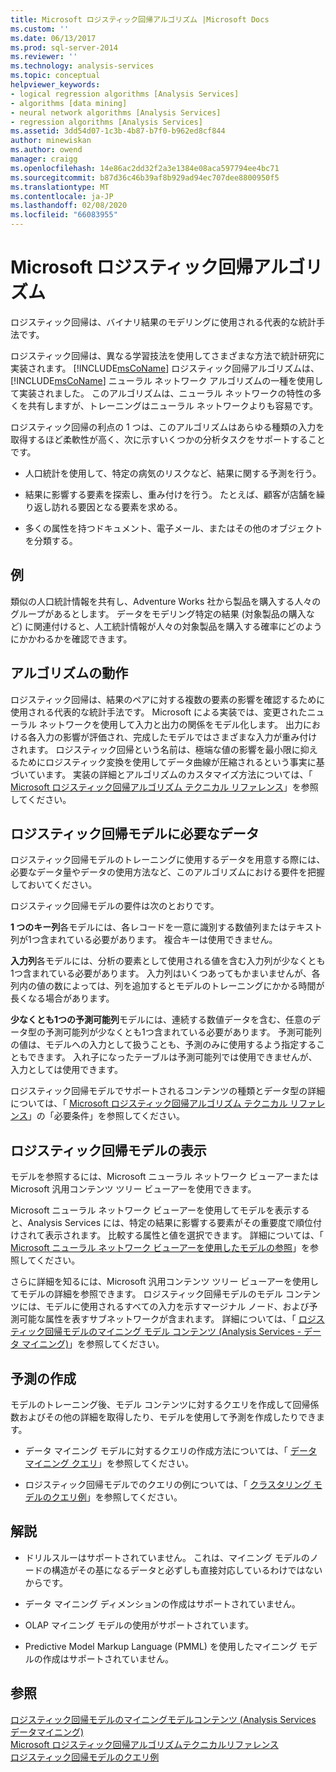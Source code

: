```yaml
---
title: Microsoft ロジスティック回帰アルゴリズム |Microsoft Docs
ms.custom: ''
ms.date: 06/13/2017
ms.prod: sql-server-2014
ms.reviewer: ''
ms.technology: analysis-services
ms.topic: conceptual
helpviewer_keywords:
- logical regression algorithms [Analysis Services]
- algorithms [data mining]
- neural network algorithms [Analysis Services]
- regression algorithms [Analysis Services]
ms.assetid: 3dd54d07-1c3b-4b87-b7f0-b962ed8cf844
author: minewiskan
ms.author: owend
manager: craigg
ms.openlocfilehash: 14e86ac2dd32f2a3e1384e08aca597794ee4bc71
ms.sourcegitcommit: b87d36c46b39af8b929ad94ec707dee8800950f5
ms.translationtype: MT
ms.contentlocale: ja-JP
ms.lasthandoff: 02/08/2020
ms.locfileid: "66083955"
---
```

# <a name="microsoft-logistic-regression-algorithm"></a>Microsoft ロジスティック回帰アルゴリズム
  ロジスティック回帰は、バイナリ結果のモデリングに使用される代表的な統計手法です。  
  
 ロジスティック回帰は、異なる学習技法を使用してさまざまな方法で統計研究に実装されます。 
  [!INCLUDE[msCoName](../../includes/msconame-md.md)] ロジスティック回帰アルゴリズムは、 [!INCLUDE[msCoName](../../includes/msconame-md.md)] ニューラル ネットワーク アルゴリズムの一種を使用して実装されました。 このアルゴリズムは、ニューラル ネットワークの特性の多くを共有しますが、トレーニングはニューラル ネットワークよりも容易です。  
  
 ロジスティック回帰の利点の 1 つは、このアルゴリズムはあらゆる種類の入力を取得するほど柔軟性が高く、次に示すいくつかの分析タスクをサポートすることです。  
  
-   人口統計を使用して、特定の病気のリスクなど、結果に関する予測を行う。  
  
-   結果に影響する要素を探索し、重み付けを行う。 たとえば、顧客が店舗を繰り返し訪れる要因となる要素を求める。  
  
-   多くの属性を持つドキュメント、電子メール、またはその他のオブジェクトを分類する。  
  
## <a name="example"></a>例  
 類似の人口統計情報を共有し、Adventure Works 社から製品を購入する人々のグループがあるとします。 データをモデリング特定の結果 (対象製品の購入など) に関連付けると、人工統計情報が人々の対象製品を購入する確率にどのようにかかわるかを確認できます。  
  
## <a name="how-the-algorithm-works"></a>アルゴリズムの動作  
 ロジスティック回帰は、結果のペアに対する複数の要素の影響を確認するために使用される代表的な統計手法です。 Microsoft による実装では、変更されたニューラル ネットワークを使用して入力と出力の関係をモデル化します。 出力における各入力の影響が評価され、完成したモデルではさまざまな入力が重み付けされます。 ロジスティック回帰という名前は、極端な値の影響を最小限に抑えるためにロジスティック変換を使用してデータ曲線が圧縮されるという事実に基づいています。 実装の詳細とアルゴリズムのカスタマイズ方法については、「 [Microsoft ロジスティック回帰アルゴリズム テクニカル リファレンス](microsoft-logistic-regression-algorithm-technical-reference.md)」を参照してください。  
  
## <a name="data-required-for-logistic-regression-models"></a>ロジスティック回帰モデルに必要なデータ  
 ロジスティック回帰モデルのトレーニングに使用するデータを用意する際には、必要なデータ量やデータの使用方法など、このアルゴリズムにおける要件を把握しておいてください。  
  
 ロジスティック回帰モデルの要件は次のとおりです。  
  
 **1 つのキー列**各モデルには、各レコードを一意に識別する数値列またはテキスト列が1つ含まれている必要があります。 複合キーは使用できません。  
  
 **入力列**各モデルには、分析の要素として使用される値を含む入力列が少なくとも1つ含まれている必要があります。 入力列はいくつあってもかまいませんが、各列内の値の数によっては、列を追加するとモデルのトレーニングにかかる時間が長くなる場合があります。  
  
 **少なくとも1つの予測可能列**モデルには、連続する数値データを含む、任意のデータ型の予測可能列が少なくとも1つ含まれている必要があります。 予測可能列の値は、モデルへの入力として扱うことも、予測のみに使用するよう指定することもできます。 入れ子になったテーブルは予測可能列では使用できませんが、入力としては使用できます。  
  
 ロジスティック回帰モデルでサポートされるコンテンツの種類とデータ型の詳細については、「 [Microsoft ロジスティック回帰アルゴリズム テクニカル リファレンス](microsoft-logistic-regression-algorithm-technical-reference.md)」の「必要条件」を参照してください。  
  
## <a name="viewing-a-logistic-regression-model"></a>ロジスティック回帰モデルの表示  
 モデルを参照するには、Microsoft ニューラル ネットワーク ビューアーまたは Microsoft 汎用コンテンツ ツリー ビューアーを使用できます。  
  
 Microsoft ニューラル ネットワーク ビューアーを使用してモデルを表示すると、Analysis Services には、特定の結果に影響する要素がその重要度で順位付けされて表示されます。 比較する属性と値を選択できます。 詳細については、「 [Microsoft ニューラル ネットワーク ビューアーを使用したモデルの参照](browse-a-model-using-the-microsoft-neural-network-viewer.md)」を参照してください。  
  
 さらに詳細を知るには、Microsoft 汎用コンテンツ ツリー ビューアーを使用してモデルの詳細を参照できます。 ロジスティック回帰モデルのモデル コンテンツには、モデルに使用されるすべての入力を示すマージナル ノード、および予測可能な属性を表すサブネットワークが含まれます。 詳細については、「 [ロジスティック回帰モデルのマイニング モデル コンテンツ (Analysis Services - データ マイニング)](mining-model-content-for-logistic-regression-models.md)」を参照してください。  
  
## <a name="creating-predictions"></a>予測の作成  
 モデルのトレーニング後、モデル コンテンツに対するクエリを作成して回帰係数およびその他の詳細を取得したり、モデルを使用して予測を作成したりできます。  
  
-   データ マイニング モデルに対するクエリの作成方法については、「 [データ マイニング クエリ](data-mining-queries.md)」を参照してください。  
  
-   ロジスティック回帰モデルでのクエリの例については、「 [クラスタリング モデルのクエリ例](clustering-model-query-examples.md)」を参照してください。  
  
## <a name="remarks"></a>解説  
  
-   ドリルスルーはサポートされていません。 これは、マイニング モデルのノードの構造がその基になるデータと必ずしも直接対応しているわけではないからです。  
  
-   データ マイニング ディメンションの作成はサポートされていません。  
  
-   OLAP マイニング モデルの使用がサポートされています。  
  
-   Predictive Model Markup Language (PMML) を使用したマイニング モデルの作成はサポートされていません。  
  
## <a name="see-also"></a>参照  
 [ロジスティック回帰モデルのマイニングモデルコンテンツ &#40;Analysis Services データマイニング&#41;](mining-model-content-for-logistic-regression-models.md)   
 [Microsoft ロジスティック回帰アルゴリズムテクニカルリファレンス](microsoft-logistic-regression-algorithm-technical-reference.md)   
 [ロジスティック回帰モデルのクエリ例](logistic-regression-model-query-examples.md)  
  
  
